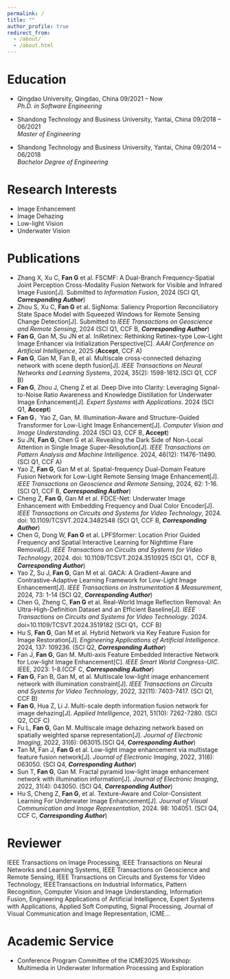 ```yaml
---
permalink: /
title: ""
author_profile: true
redirect_from: 
  - /about/
  - /about.html
---
```

# Education
- Qingdao University, Qingdao, China 09/2021 – Now  
  *Ph.D. in Software Engineering*
  

- Shandong Technology and Business University, Yantai, China 09/2018 – 06/2021  
  *Master of Engineering*

- Shandong Technology and Business University, Yantai, China 09/2014 – 06/2018  
  *Bachelor Degree of Engineering*

# Research Interests
- Image Enhancement
- Image Dehazing
- Low-light Vision
- Underwater Vision

# Publications
*	Zhang X, Xu C, **Fan G** et al. FSCMF: A Dual-Branch Frequency-Spatial Joint Perception Cross-Modality Fusion Network for Visible and Infrared Image Fusion[J]. Submitted to *Information Fusion*, 2024 (SCI Q1, ***Corresponding Author***)
*	Zhou S, Xu C, **Fan G** et al. SigNoma: Saliency Proportion Reconciliatory State Space Model with Squeezed Windows for Remote Sensing Change Detection[J]. Submitted to *IEEE Transactions on Geoscience and Remote Sensing*, 2024 (SCI Q1, CCF B, ***Corresponding Author***)
*	**Fan G**, Gan M, Su JN et al. IniRetinex: Rethinking Retinex-type Low-Light Image Enhancer via Initialization Perspective[C]. *AAAI Conference on Artificial Intelligence*, 2025 (**Accept**, CCF A)
*	**Fan G**, Gan M, Fan B, et al. Multiscale cross-connected dehazing network with scene depth fusion[J]. *IEEE Transactions on Neural Networks and Learning Systems*, 2024, 35(2): 1598-1612.(SCI Q1, CCF B)
*	**Fan G**, Zhou J, Cheng Z et al. Deep Dive into Clarity: Leveraging Signal-to-Noise Ratio Awareness and Knowledge Distillation for Underwater Image Enhancement[J]. *Expert Systems with Applications*. 2024 (SCI Q1, **Accept**)
*	**Fan G**，Yao Z, Gan, M. Illumination-Aware and Structure-Guided Transformer for Low-Light Image Enhancement[J]. *Computer Vision and Image Understanding*. 2024 (SCI Q3, CCF B, **Accept**)
* Su JN, **Fan G**, Chen G et al. Revealing the Dark Side of Non-Local Attention in Single Image Super-Resolution[J]. *IEEE Transactions on Pattern Analysis and Machine Intelligence*. 2024, 46(12): 11476-11490.  (SCI Q1, CCF A)
*	Yao Z, **Fan G**, Gan M et al. Spatial-frequency Dual-Domain Feature Fusion Network for Low-Light Remote Sensing Image Enhancement[J]. *IEEE Transactions on Geoscience and Remote Sensing*, 2024, 62: 1-16. (SCI Q1, CCF B, ***Corresponding Author***)
*	Cheng Z, **Fan G**, Gan M et al. FDCE-Net: Underwater Image Enhancement with Embedding Frequency and Dual Color Encoder[J]. *IEEE Transactions on Circuits and Systems for Video Technology*, 2024. doi: 10.1109/TCSVT.2024.3482548 (SCI Q1, CCF B, ***Corresponding Author***)
*	Chen G, Dong W, **Fan G** et al. LPFSformer: Location Prior Guided Frequency and Spatial Interactive Learning for Nighttime Flare Removal[J]. *IEEE Transactions on Circuits and Systems for Video Technology*, 2024. doi: 10.1109/TCSVT.2024.3510925 (SCI Q1，CCF B, ***Corresponding Author***)
*	Yao Z, Su J, **Fan G**, Gan M et al. GACA: A Gradient-Aware and Contrastive-Adaptive Learning Framework for Low-Light Image Enhancement[J]. *IEEE Transactions on Instrumentation & Measurement*, 2024, 73: 1-14 (SCI Q2, ***Corresponding Author***)
* Chen G, Zheng C, **Fan G** et al. Real-World Image Reflection Removal: An Ultra-High-Definition Dataset and an Efficient Baseline[J]. *IEEE Transactions on Circuits and Systems for Video Technology*. 2024. doi=10.1109/TCSVT.2024.3519182 (SCI Q1，CCF B)
*	Hu S, **Fan G**, Gan M et al. Hybrid Network via Key Feature Fusion for Image Restoration[J]. *Engineering Applications of Artificial Intelligence*. 2024, 137: 109236. (SCI Q2, ***Corresponding Author***)
* Fan J, **Fan G**, Gan M. Multi-axis Feature Embedded Interactive Network for Low-light Image Enhancement[C]. *IEEE Smart World Congress-UIC*. IEEE, 2023: 1-8.(CCF C, ***Corresponding Author***)
*	**Fan G**, Fan B, Gan M, et al. Multiscale low-light image enhancement network with illumination constraint[J]. *IEEE Transactions on Circuits and Systems for Video Technology*, 2022, 32(11): 7403-7417. (SCI Q1, CCF B)
*	**Fan G**, Hua Z, Li J. Multi-scale depth information fusion network for image dehazing[J]. *Applied Intelligence*, 2021, 51(10): 7262-7280. (SCI Q2, CCF C)
* Fu L, **Fan G**, Gan M. Multiscale image dehazing network based on spatially weighted sparse representation[J]. *Journal of Electronic Imaging*, 2022, 31(6): 063015.(SCI Q4, ***Corresponding Author***)
* Tan M, Fan J, **Fan G** et al. Low-light image enhancement via multistage feature fusion network[J]. *Journal of Electronic Imaging*, 2022, 31(6): 063050. (SCI Q4, ***Corresponding Author***)
* Sun T, **Fan G**, Gan M. Fractal pyramid low-light image enhancement network with illumination information[J]. *Journal of Electronic Imaging*, 2022, 31(4): 043050. (SCI Q4, ***Corresponding Author***)
* Hu S, Cheng Z, **Fan G**, et al. Texture-Aware and Color-Consistent Learning For Underwater Image Enhancement[J]. *Journal of Visual Communication and Image Representation*, 2024. 98: 104051. (SCI Q4, CCF C, ***Corresponding Author***)

# Reviewer
IEEE Transactions on Image Processing, IEEE Transactions on Neural Networks and Learning Systems, IEEE Transactions on Geoscience and Remote Sensing, IEEE Transactions on Circuits and Systems for Video Technology, IEEETransactions on Industrial Informatics, Pattern Recognition, Computer Vision and Image Understanding, Information Fusion, Engineering Applications of Artificial Intelligence, Expert Systems with Applications, Applied Soft Computing, Signal Processing, Journal of Visual Communication and Image Representation, ICME...

# Academic Service
- Conference Program Committee of the ICME2025 Workshop: Multimedia in Underwater Information Processing and Exploration

